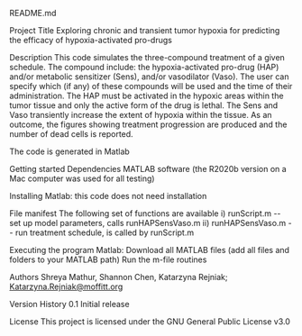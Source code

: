 README.md

Project Title
Exploring chronic and transient tumor hypoxia for predicting the efficacy of hypoxia-activated pro-drugs

Description
This code simulates the three-compound treatment of a given schedule. The compound include: the hypoxia-activated pro-drug (HAP) and/or metabolic sensitizer (Sens), and/or vasodilator (Vaso). The user can specify which (if any) of these compounds will be used and the time of their administration. The HAP must be activated in the hypoxic areas within the tumor tissue and only the active form of the drug is lethal. The Sens and Vaso transiently increase the extent of hypoxia within the tissue. As an outcome, the figures showing treatment progression are produced and the number of dead cells is reported. 


The code is generated in Matlab


Getting started
Dependencies
MATLAB software (the R2020b version on a Mac computer was used for all testing)

Installing
Matlab: this code does not need installation

File manifest
The following set of functions are available
i)	runScript.m                -- set up model parameters, calls runHAPSensVaso.m
ii)	runHAPSensVaso.m  -- run treatment schedule, is called by runScript.m 


Executing the program
Matlab: 
Download all MATLAB files (add all files and folders to your MATLAB path)
Run the m-file routines


Authors
Shreya Mathur,
Shannon Chen,
Katarzyna Rejniak; Katarzyna.Rejniak@moffitt.org


Version History
0.1
Initial release


License
This project is licensed under the GNU General Public License v3.0

